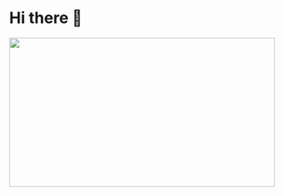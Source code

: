 <h1>Hi there 👋</h1>
  <img src="https://giphy.com/gifs/starwars-star-wars-episode-3-xTiIzJSKB4l7xTouE8" width="480" height="270"></img>


